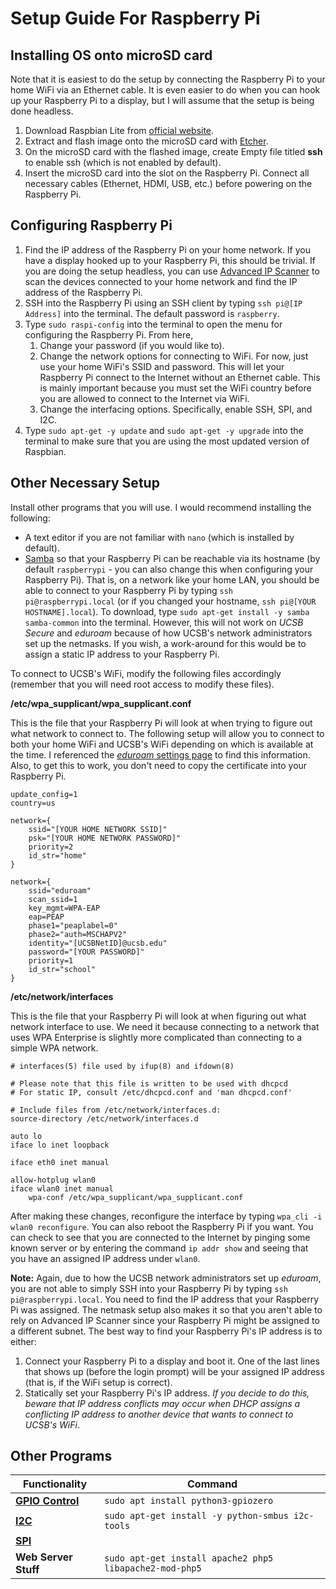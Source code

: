 # Setup Guide For Raspberry Pi
## Installing OS onto microSD card
Note that it is easiest to do the setup by connecting the Raspberry Pi to your home WiFi via an Ethernet cable. It is even easier to do when you can hook up your Raspberry Pi to a display, but I will assume that the setup is being done headless.
1. Download Raspbian Lite from [official website](https://www.raspberrypi.org/downloads/).
1. Extract and flash image onto the microSD card with [Etcher](https://www.balena.io/etcher/).
1. On the microSD card with the flashed image, create Empty file titled **ssh** to enable ssh (which is not enabled by default).
1. Insert the microSD card into the slot on the Raspberry Pi. Connect all necessary cables (Ethernet, HDMI, USB, etc.) before powering on the Raspberry Pi. 

## Configuring Raspberry Pi
1. Find the IP address of the Raspberry Pi on your home network. If you have a display hooked up to your Raspberry Pi, this should be trivial. If you are doing the setup headless, you can use [Advanced IP Scanner](https://www.advanced-ip-scanner.com/) to scan the devices connected to your home network and find the IP address of the Raspberry Pi.
1. SSH into the Raspberry Pi using an SSH client by typing ```ssh pi@[IP Address]``` into the terminal. The default password is ```raspberry```.
1. Type ```sudo raspi-config``` into the terminal to open the menu for configuring the Raspberry Pi. From here, 
    1. Change your password (if you would like to).
    1. Change the network options for connecting to WiFi. For now, just use your home WiFi's SSID and password. This will let your Raspberry Pi connect to the Internet without an Ethernet cable. This is mainly important because you must set the WiFi country before you are allowed to connect to the Internet via WiFi.
    1. Change the interfacing options. Specifically, enable SSH, SPI, and I2C.
1. Type ```sudo apt-get -y update``` and ```sudo apt-get -y upgrade``` into the terminal to make sure that you are using the most updated version of Raspbian.

## Other Necessary Setup
Install other programs that you will use. I would recommend installing the following:
* A text editor if you are not familiar with ```nano``` (which is installed by default).
* [Samba](https://www.samba.org/) so that your Raspberry Pi can be reachable via its hostname (by default ```raspberrypi``` - you can also change this when configuring your Raspberry Pi). That is, on a network like your home LAN, you should be able to connect to your Raspberry Pi by typing ```ssh pi@raspberrypi.local``` (or if you changed your hostname, ```ssh pi@[YOUR HOSTNAME].local```). To download, type ```sudo apt-get install -y samba samba-common``` into the terminal. However, this will not work on *UCSB Secure* and *eduroam* because of how UCSB's network administrators set up the netmasks. If you wish, a work-around for this would be to assign a static IP address to your Raspberry Pi.

To connect to UCSB's WiFi, modify the following files accordingly (remember that you will need root access to modify these files).

**/etc/wpa_supplicant/wpa_supplicant.conf**

This is the file that your Raspberry Pi will look at when trying to figure out what network to connect to. The following setup will allow you to connect to both your home WiFi and UCSB's WiFi depending on which is available at the time. I referenced the [*eduroam* settings page](https://setup.wireless.ucsb.edu/help/faq-eduroam-settings) to find this information. Also, to get this to work, you don't need to copy the certificate into your Raspberry Pi.

```ctrl_interface=DIR=/var/run/wpa_supplicant GROUP=netdev
update_config=1
country=us

network={
    ssid="[YOUR HOME NETWORK SSID]"
    psk="[YOUR HOME NETWORK PASSWORD]"
    priority=2
    id_str="home"
}

network={
    ssid="eduroam"
    scan_ssid=1
    key_mgmt=WPA-EAP
    eap=PEAP
    phase1="peaplabel=0"
    phase2="auth=MSCHAPV2"
    identity="[UCSBNetID]@ucsb.edu"
    password="[YOUR PASSWORD]"
    priority=1
    id_str="school"
}
```

**/etc/network/interfaces**

This is the file that your Raspberry Pi will look at when figuring out what network interface to use. We need it because connecting to a network that uses WPA Enterprise is slightly more complicated than connecting to a simple WPA network.

```
# interfaces(5) file used by ifup(8) and ifdown(8)

# Please note that this file is written to be used with dhcpcd
# For static IP, consult /etc/dhcpcd.conf and 'man dhcpcd.conf'

# Include files from /etc/network/interfaces.d:
source-directory /etc/network/interfaces.d

auto lo
iface lo inet loopback

iface eth0 inet manual

allow-hotplug wlan0
iface wlan0 inet manual
    wpa-conf /etc/wpa_supplicant/wpa_supplicant.conf
```

After making these changes, reconfigure the interface by typing ```wpa_cli -i wlan0 reconfigure```. You can also reboot the Raspberry Pi if you want. You can check to see that you are connected to the Internet by pinging some known server or by entering the command ```ip addr show``` and seeing that you have an assigned IP address under ```wlan0```.

**Note:** Again, due to how the UCSB network administrators set up *eduroam*, you are not able to simply SSH into your Raspberry Pi by typing ```ssh pi@raspberrypi.local```. You need to find the IP address that your Raspberry Pi was assigned. The netmask setup also makes it so that you aren't able to rely on Advanced IP Scanner since your Raspberry Pi might be assigned to a different subnet. The best way to find your Raspberry Pi's IP address is to either:
1. Connect your Raspberry Pi to a display and boot it. One of the last lines that shows up (before the login prompt) will be your assigned IP address (that is, if the WiFi setup is correct). 
1. Statically set your Raspberry Pi's IP address. *If you decide to do this, beware that IP address conflicts may occur when DHCP assigns a conflicting IP address to another device that wants to connect to UCSB's WiFi*.

## Other Programs
Functionality | Command
------------- | -------
[**GPIO Control**](https://gpiozero.readthedocs.io/en/stable/index.html) | ```sudo apt install python3-gpiozero```
[**I2C**](http://www.raspberry-projects.com/pi/programming-in-python/i2c-programming-in-python/using-the-i2c-interface-2) | ```sudo apt-get install -y python-smbus i2c-tools```
[**SPI**](https://www.raspberrypi.org/documentation/hardware/raspberrypi/spi/README.md) | 
**Web Server Stuff** | ```sudo apt-get install apache2 php5 libapache2-mod-php5```